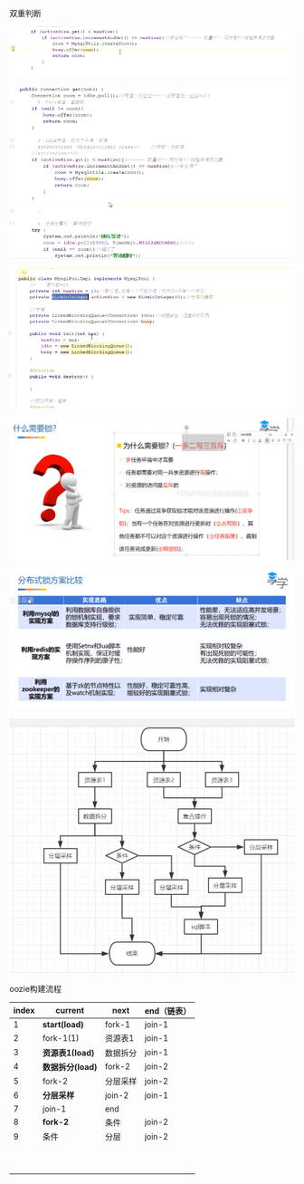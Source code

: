 双重判断

![1571490924099](images/1571490924099.png)

![1571492502926](images/1571492502926.png)

![1571492642796](images/1571492642796.png)

![1571746863247](images/1571746863247.png)

![1571748768635](images/1571748768635.png)

![1575112350844](images/1575112350844.png)

oozie构建流程

| index | current            | next     | end（链表） |
| ----- | ------------------ | -------- | ----------- |
| 1     | **start(load)**    | fork-1   | join-1      |
| 2     | fork-1(1)          | 资源表1  | join-1      |
| 3     | **资源表1(load)**  | 数据拆分 | join-1      |
| 4     | **数据拆分(load)** | fork-2   | join-2      |
| 5     | fork-2             | 分层采样 | join-2      |
| 6     | **分层采样**       | join-2   | join-1      |
| 7     | join-1             | end      |             |
| 8     | **fork-2**         | 条件     | join-2      |
| 9     | 条件               | 分层     | join-2      |
|       |                    |          |             |
|       |                    |          |             |
|       |                    |          |             |
|       |                    |          |             |
|       |                    |          |             |
|       |                    |          |             |
|       |                    |          |             |
|       |                    |          |             |
|       |                    |          |             |
|       |                    |          |             |

